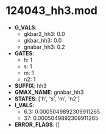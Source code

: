 # 124043_hh3.mod

- **G_VALS**:
  - gkbar2_hh3: 0.0
  - gkbar_hh3: 0.0
  - gnabar_hh3: 0.2
- **GATES**:
  - h: 1
  - s: 1
  - m: 1
  - n2: 1
- **SUFFIX**: hh3
- **GMAX_NAME**: gnabar_hh3
- **STATES**: ['h', 's', 'm', 'n2']
- **I_VALS**:
  - 6.3: 0.0005049892309911265
  - 37: 0.0005049892309911265
- **ERROR_FLAGS**: []
